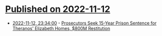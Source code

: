 # [Published on 2022-11-12](index.md)

* [2022-11-12, 23:34:00](https://yro.slashdot.org/story/22/11/12/2027229/prosecutors-seek-15-year-prison-sentence-for-theranos-elizabeth-homes-800m-restitution?utm_source=rss1.0mainlinkanon&utm_medium=feed) - [Prosecutors Seek 15-Year Prison Sentence for Theranos' Elizabeth Homes, $800M Restitution](https://yro.slashdot.org/story/22/11/12/2027229/prosecutors-seek-15-year-prison-sentence-for-theranos-elizabeth-homes-800m-restitution?utm_source=rss1.0mainlinkanon&utm_medium=feed)
